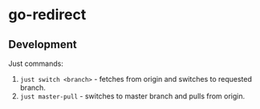 # go-redirect

## Development

Just commands:
1. `just switch <branch>` - fetches from origin and switches to requested branch.
2. `just master-pull` - switches to master branch and pulls from origin.